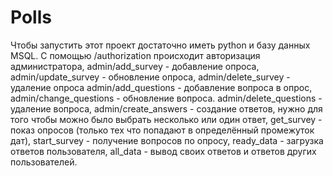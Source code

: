 # Polls
Чтобы запустить этот проект достаточно иметь python и базу данных MSQL.
С помощью  /authorization происходит авторизация администратора,
 admin/add_survey - добавление опроса, admin/update_survey - обновление опроса, admin/delete_survey - удаление опроса
 admin/add_questions - добавление вопроса в опрос, admin/change_questions - обновление вопроса. admin/delete_questions - удаление вопроса,
admin/create_answers - создание ответов, нужно для того чтобы можно было выбрать несколько или один ответ, 
get_survey - показ опросов (только тех что попадают в определённый промежуток дат),
start_survey - получение вопросов по опросу, ready_data - загрузка ответов пользователя, all_data - вывод своих ответов и ответов других пользователей.
